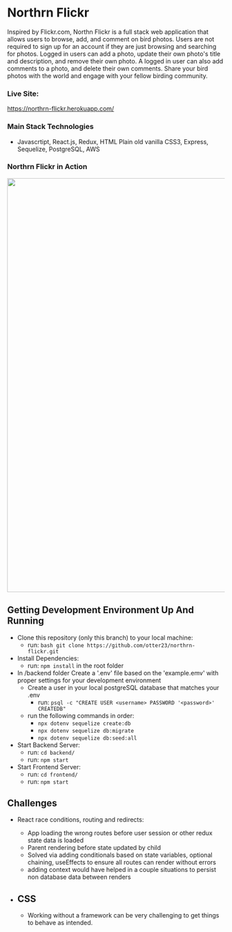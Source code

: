 # Northrn Flickr

Inspired by Flickr.com, Northn Flickr is a full stack web application that allows users to browse, add, and comment on bird photos. Users are not required to sign up for an account if they are just browsing and searching for photos. Logged in users can add a photo, update their own photo's title and description, and remove their own photo. A logged in user can also add comments to a photo, and delete their own comments. Share your bird photos with the world and engage with your fellow birding community.

### Live Site:
https://northrn-flickr.herokuapp.com/


### Main Stack Technologies

- Javascrtipt, React.js, Redux, HTML Plain old vanilla CSS3, Express, Sequelize, PostgreSQL, AWS

### Northrn Flickr in Action
<!-- ![demo gif](/northrn-flickr-demo.gif) -->
<img src="/northrn-flickr-demo.gif" width="960px">

<!-- ![northrn flickr demo gif](https://dl.dropboxusercontent.com/s/banb4qlv90tmv9c/northrn-flickr-demo.gif) -->
<!-- <img src="https://dl.dropboxusercontent.com/s/banb4qlv90tmv9c/northrn-flickr-demo.gif" width="960px"> -->
<!-- <img src="https://dl.dropboxusercontent.com/s/banb4qlv90tmv9c/northrn-flickr-demo.gif?raw=true" width="960px"> -->


## Getting Development Environment Up And Running

- Clone this repository (only this branch) to your local machine:
  - run: `bash git clone https://github.com/otter23/northrn-flickr.git `
- Install Dependencies:
  - run: `npm install` in the root folder
- In /backend folder
  Create a '.env' file based on the 'example.emv' with proper settings for your development environment
  - Create a user in your local postgreSQL database that matches your .env
    - run: `psql -c "CREATE USER <username> PASSWORD '<password>' CREATEDB"`
  - run the following commands in order:
    - `npx dotenv sequelize create:db`
    - `npx dotenv sequelize db:migrate`
    - `npx dotenv sequelize db:seed:all`
- Start Backend Server:
  - run: `cd backend/`
  - run: `npm start`
- Start Frontend Server:
  - run: `cd frontend/`
  - run: `npm start`

## Challenges

- React race conditions, routing and redirects:

  - App loading the wrong routes before user session or other redux state data is loaded
  - Parent rendering before state updated by child
  - Solved via adding conditionals based on state variables, optional chaining, useEffects to ensure all routes can render without errors
  - adding context would have helped in a couple situations to persist non database data between renders

- ## CSS

  - Working without a framework can be very challenging to get things to behave as intended.
